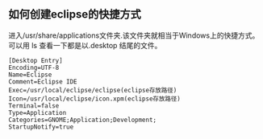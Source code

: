 ## 如何创建eclipse的快捷方式

进入/usr/share/applications文件夹.该文件夹就相当于Windows上的快捷方式。可以用 ls 查看一下都是以.desktop 结尾的文件。

```shell
[Desktop Entry]
Encoding=UTF-8
Name=Eclipse
Comment=Eclipse IDE
Exec=/usr/local/eclipse/eclipse(eclipse存放路径)
Icon=/usr/local/eclipse/icon.xpm(eclipse存放路径)
Terminal=false
Type=Application
Categories=GNOME;Application;Development;
StartupNotify=true
```